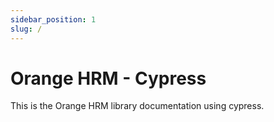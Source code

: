```yaml
---
sidebar_position: 1
slug: /
---
```


# Orange HRM - Cypress

This is the Orange HRM library documentation using cypress.